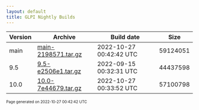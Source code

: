 ```yaml
---
layout: default
title: GLPI Nightly Builds
---
```


Version|Archive|Build date|Size
---|---|---|---
main|[main-2198571.tar.gz](main-2198571.tar.gz)|2022-10-27 00:42:42 UTC|59124051
9.5|[9.5-e2506e1.tar.gz](9.5-e2506e1.tar.gz)|2022-09-15 00:32:31 UTC|44437598
10.0|[10.0-7e44679.tar.gz](10.0-7e44679.tar.gz)|2022-10-27 00:33:52 UTC|57100798

<font size="1">Page generated on 2022-10-27 00:42:42 UTC</font>
